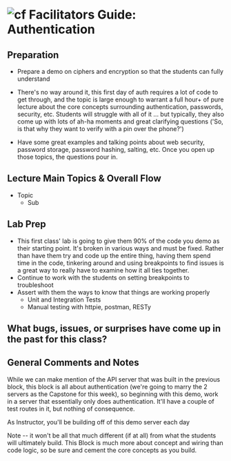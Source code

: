 ![cf](http://i.imgur.com/7v5ASc8.png) Facilitators Guide: Authentication
========================================================================

## Preparation
* Prepare a demo on ciphers and encryption so that the students can fully understand

* There's no way around it, this first day of auth requires a lot of code to get through, and the topic is large enough to warrant a full hour+ of pure lecture about the core concepts surrounding authentication, passwords, security, etc.  Students will struggle with all of it ... but typically, they also come up with lots of ah-ha moments and great clarifying questions ('So, is that why they want to verify with a pin over the phone?')

* Have some great examples and talking points about web security, password storage, password hashing, salting, etc. Once you open up those topics, the questions pour in.


## Lecture Main Topics & Overall Flow
* Topic
  * Sub
  
## Lab Prep

* This first class' lab is going to give them 90% of the code you demo as their starting point. It's broken in various ways and must be fixed. Rather than have them try and code up the entire thing, having them spend time in the code, tinkering around and using breakpoints to find issues is a great way to really have to examine how it all ties together.
* Continue to work with the students on setting breakpoints to troubleshoot
* Assert with them the ways to know that things are working properly 
  * Unit and Integration Tests
  * Manual testing with httpie, postman, RESTy

## What bugs, issues, or surprises have come up in the past for this class?


## General Comments and Notes

While we can make mention of the API server that was built in the previous block, this block is all about authentication (we're going to marry the 2 servers as the Capstone for this week), so beginning with this demo, work in a server that essentially only does authentication.  It'll have a couple of test routes in it, but nothing of consequence.

As Instructor, you'll be building off of this demo server each day

Note -- it won't be all that much different (if at all) from what the students will ultimately build. This Block is much more about concept and wiring than code logic, so be sure and cement the core concepts as you build.


